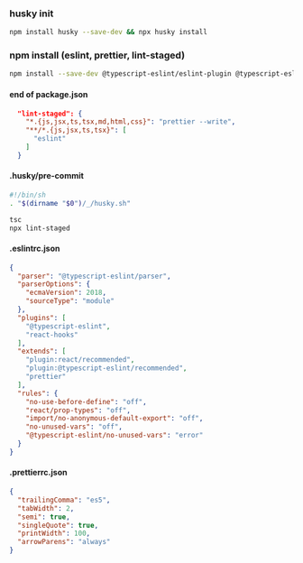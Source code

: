 ### husky init
```sh
npm install husky --save-dev && npx husky install
```

### npm install (eslint, prettier, lint-staged)

```sh
npm install --save-dev @typescript-eslint/eslint-plugin @typescript-eslint/parser eslint eslint-config-prettier prettier lint-staged
```

#### end of package.json
```json
  "lint-staged": {
    "*.{js,jsx,ts,tsx,md,html,css}": "prettier --write",
    "**/*.{js,jsx,ts,tsx}": [
      "eslint"
    ]
  }
```

#### .husky/pre-commit
```sh
#!/bin/sh
. "$(dirname "$0")/_/husky.sh"

tsc
npx lint-staged
```

#### .eslintrc.json
```json
{
  "parser": "@typescript-eslint/parser",
  "parserOptions": {
    "ecmaVersion": 2018,
    "sourceType": "module"
  },
  "plugins": [
    "@typescript-eslint",
    "react-hooks"
  ],
  "extends": [
    "plugin:react/recommended",
    "plugin:@typescript-eslint/recommended",
    "prettier"
  ],
  "rules": {
    "no-use-before-define": "off",
    "react/prop-types": "off",
    "import/no-anonymous-default-export": "off",
    "no-unused-vars": "off",
    "@typescript-eslint/no-unused-vars": "error"
  }
}
```

#### .prettierrc.json
```json
{
  "trailingComma": "es5",
  "tabWidth": 2,
  "semi": true,
  "singleQuote": true,
  "printWidth": 100,
  "arrowParens": "always"
}
```
